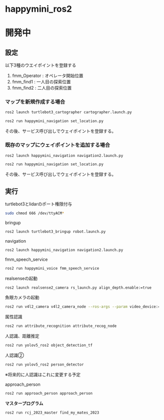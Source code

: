 # happymini_ros2
# 開発中
## 設定
以下3種のウエイポイントを登録する
1. fmm_Operator : オペレータ開始位置
2. fmm_find1 : 一人目の探索位置
3. fmm_find2 : 二人目の探索位置

### マップを新規作成する場合
```bash
ros2 launch turtlebot3_cartographer cartographer.launch.py
```

```bash
ros2 run happymini_navigation set_location.py
```
その後、サービス呼び出しでウェイポイントを登録する。

### 既存のマップにウェイポイントを追加する場合
```bash
ros2 launch happymini_navigation navigation2.launch.py
```
```bash
ros2 run happymini_navigation set_location.py
```
その後、サービス呼び出しでウェイポイントを登録する。

## 実行
turtlebot3とlidarのポート権限付与
```bash
sudo chmod 666 /dev/ttyACM*
```
bringup
```bash
ros2 launch turtlebot3_bringup robot.launch.py
```
navigation
```bash
ros2 launch happymini_navigation navigation2.launch.py
```

fmm_speech_service
```bash
ros2 run happymini_voice fmm_speech_service
```
realsenseの起動
```bash
ros2 launch realsense2_camera rs_launch.py align_depth.enable:=true
```
魚眼カメラの起動
```bash
ros2 run v4l2_camera v4l2_camera_node --ros-args --param video_device:=/dev/video2
```

属性認識
```bash
ros2 run attribute_recognition attribute_recog_node
```

人認識、距離推定
```bash
ros2 run yolov5_ros2 object_detection_tf
```

人認識②
```bash
ros2 run yolov5_ros2 person_detector
```
※将来的に人認識はこれに変更する予定

approach_person
```bash
ros2 run approach_person approach_person
```

**マスタープログラム**
```bash
ros2 run rcj_2023_master find_my_mates_2023
